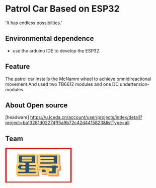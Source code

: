 # Patrol Car Based on ESP32

'It has endless possibilties.'

## Environmental dependence
   * use the arduino IDE to develop the ESP32.

## Feature

The patrol car installs the McNamm wheel to achieve omnidireactional movement.And used two TB6612 modules and one DC undertension-modules.

## About Open source
[headware]
<https://u.lceda.cn/account/user/projects/index/detail?project=ba13281d02274ff5a9b72c42d4415823&listType=all>

## Team
![image](xingxun.jpg)